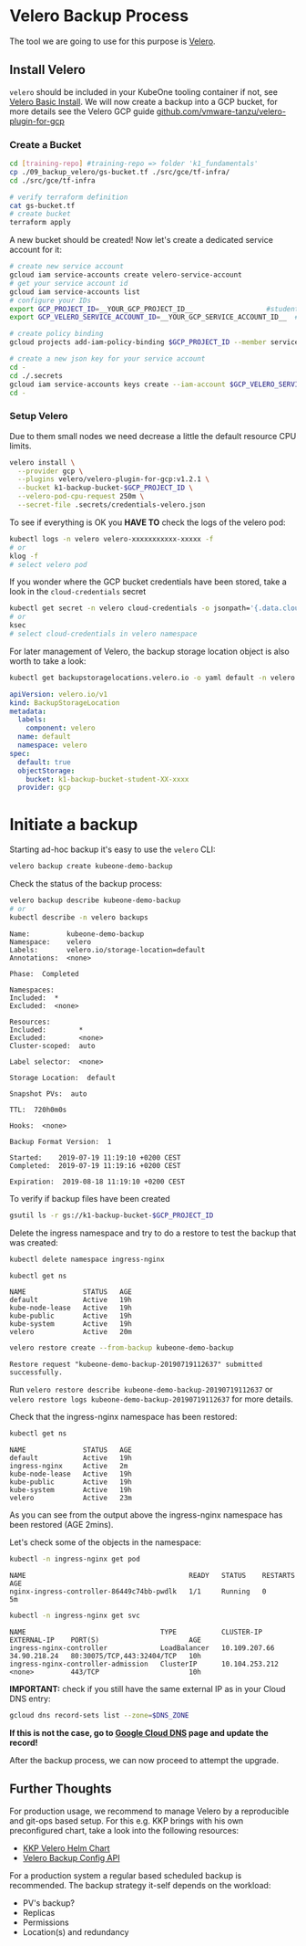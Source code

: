 # Velero Backup Process

The tool we are going to use for this purpose is [Velero](https://github.com/heptio/velero).

## Install Velero

`velero` should be included in your KubeOne tooling container if not, see [Velero Basic Install](https://velero.io/docs/main/basic-install/).
We will now create a backup into a GCP bucket, for more details see the Velero GCP guide [github.com/vmware-tanzu/velero-plugin-for-gcp](https://github.com/vmware-tanzu/velero-plugin-for-gcp)

### Create a Bucket

```bash
cd [training-repo] #training-repo => folder 'k1_fundamentals'
cp ./09_backup_velero/gs-bucket.tf ./src/gce/tf-infra/
cd ./src/gce/tf-infra

# verify terraform definition
cat gs-bucket.tf
# create bucket
terraform apply
```

A new bucket should be created! Now let's create a dedicated service account for it:

```bash
# create new service account
gcloud iam service-accounts create velero-service-account
# get your service account id
gcloud iam service-accounts list
# configure your IDs
export GCP_PROJECT_ID=__YOUR_GCP_PROJECT_ID__                  #student-XX-project
export GCP_VELERO_SERVICE_ACCOUNT_ID=__YOUR_GCP_SERVICE_ACCOUNT_ID__  # velero-service-account@student-XX.iam.gserviceaccount.com 

# create policy binding
gcloud projects add-iam-policy-binding $GCP_PROJECT_ID --member serviceAccount:$GCP_VELERO_SERVICE_ACCOUNT_ID --role='roles/storage.admin'

# create a new json key for your service account
cd -
cd ./.secrets
gcloud iam service-accounts keys create --iam-account $GCP_VELERO_SERVICE_ACCOUNT_ID credentials-velero.json
cd -
```

### Setup Velero

Due to them small nodes we need decrease a little the default resource CPU limits.

```bash
velero install \
  --provider gcp \
  --plugins velero/velero-plugin-for-gcp:v1.2.1 \
  --bucket k1-backup-bucket-$GCP_PROJECT_ID \
  --velero-pod-cpu-request 250m \
  --secret-file .secrets/credentials-velero.json
```

To see if everything is OK you **HAVE TO** check the logs of the velero pod:

```bash
kubectl logs -n velero velero-xxxxxxxxxxx-xxxxx -f
# or
klog -f
# select velero pod
```

If you wonder where the GCP bucket credentials have been stored, take a look in the `cloud-credentials` secret

```bash
kubectl get secret -n velero cloud-credentials -o jsonpath='{.data.cloud}' | base64 --decode
# or
ksec
# select cloud-credentials in velero namespace
```

For later management of Velero, the backup storage location object is also worth to take a look:

```bash
kubectl get backupstoragelocations.velero.io -o yaml default -n velero | kexp
```

```yaml
apiVersion: velero.io/v1
kind: BackupStorageLocation
metadata:
  labels:
    component: velero
  name: default
  namespace: velero
spec:
  default: true
  objectStorage:
    bucket: k1-backup-bucket-student-XX-xxxx
  provider: gcp
```

# Initiate a backup

Starting ad-hoc backup it's easy to use the `velero` CLI:

```bash
velero backup create kubeone-demo-backup
```

Check the status of the backup process:

```bash
velero backup describe kubeone-demo-backup
# or
kubectl describe -n velero backups
```

```text
Name:         kubeone-demo-backup
Namespace:    velero
Labels:       velero.io/storage-location=default
Annotations:  <none>

Phase:  Completed

Namespaces:
Included:  *
Excluded:  <none>

Resources:
Included:        *
Excluded:        <none>
Cluster-scoped:  auto

Label selector:  <none>

Storage Location:  default

Snapshot PVs:  auto

TTL:  720h0m0s

Hooks:  <none>

Backup Format Version:  1

Started:    2019-07-19 11:19:10 +0200 CEST
Completed:  2019-07-19 11:19:16 +0200 CEST

Expiration:  2019-08-18 11:19:10 +0200 CEST
```

To verify if backup files have been created

```bash
gsutil ls -r gs://k1-backup-bucket-$GCP_PROJECT_ID
```

Delete the ingress namespace and try to do a restore to test the backup that was created:

```bash
kubectl delete namespace ingress-nginx
```

```bash
kubectl get ns
```

```text
NAME              STATUS   AGE
default           Active   19h
kube-node-lease   Active   19h
kube-public       Active   19h
kube-system       Active   19h
velero            Active   20m
```

```bash
velero restore create --from-backup kubeone-demo-backup
```

```text
Restore request "kubeone-demo-backup-20190719112637" submitted successfully.
```

Run `velero restore describe kubeone-demo-backup-20190719112637` or `velero restore logs kubeone-demo-backup-20190719112637` for more details.

Check that the ingress-nginx namespace has been restored:

```bash
kubectl get ns
```

```text
NAME              STATUS   AGE
default           Active   19h
ingress-nginx     Active   2m
kube-node-lease   Active   19h
kube-public       Active   19h
kube-system       Active   19h
velero            Active   23m
```

As you can see from the output above the ingress-nginx namespace has been restored (AGE 2mins).

Let's check some of the objects in the namespace:

```bash
kubectl -n ingress-nginx get pod
```

```text
NAME                                        READY   STATUS    RESTARTS   AGE
nginx-ingress-controller-86449c74bb-pwdlk   1/1     Running   0          5m
```

```bash
kubectl -n ingress-nginx get svc
```

```text
NAME                                 TYPE           CLUSTER-IP       EXTERNAL-IP    PORT(S)                      AGE
ingress-nginx-controller             LoadBalancer   10.109.207.66    34.90.218.24   80:30075/TCP,443:32404/TCP   10h
ingress-nginx-controller-admission   ClusterIP      10.104.253.212   <none>         443/TCP                      10h
```

**IMPORTANT:** check if you still have the same external IP as in your Cloud DNS entry:

```bash
gcloud dns record-sets list --zone=$DNS_ZONE
```

**If this is not the case, go to [Google Cloud DNS](https://console.cloud.google.com/net-services/dns/zones) page and update the record!**

After the backup process, we can now proceed to attempt the upgrade.

## Further Thoughts

For production usage, we recommend to manage Velero by a reproducible and git-ops based setup. For this e.g. KKP brings with his own preconfigured chart, take a look into the following resources:
* [KKP Velero Helm Chart](https://github.com/kubermatic/kubermatic/tree/master/charts/backup/velero)
* [Velero Backup Config API](https://velero.io/docs/v1.6/api-types/)

For a production system a regular based scheduled backup is recommended. The backup strategy it-self depends on the workload:
- PV's backup?
- Replicas
- Permissions
- Location(s) and redundancy
